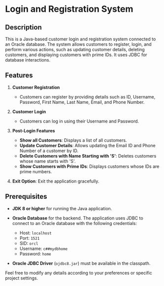 # Login and Registration System

## Description

This is a Java-based customer login and registration system connected to an Oracle database. The system allows customers to register, login, and perform various actions, such as updating customer details, deleting customers, and displaying customers with prime IDs. It uses JDBC for database interactions.

## Features

1. **Customer Registration**
   - Customers can register by providing details such as ID, Username, Password, First Name, Last Name, Email, and Phone Number.
   
2. **Customer Login**
   - Customers can log in using their Username and Password.
   
3. **Post-Login Features**
   - **Show all Customers**: Displays a list of all customers.
   - **Update Customer Details**: Allows updating the Email ID and Phone Number of a customer by ID.
   - **Delete Customers with Name Starting with 'S'**: Deletes customers whose name starts with 'S'.
   - **Show Customers with Prime IDs**: Displays customers whose IDs are prime numbers.
   
4. **Exit Option**: Exit the application gracefully.

## Prerequisites

- **JDK 8 or higher** for running the Java application.
- **Oracle Database** for the backend. The application uses JDBC to connect to an Oracle database with the following credentials:
  - Host: `localhost`
  - Port: `1521`
  - SID: `orcl`
  - Username: `c##mydbhome`
  - Password: `home`

- **Oracle JDBC Driver** (`ojdbc8.jar`) must be available in the classpath.



Feel free to modify any details according to your preferences or specific project settings.
